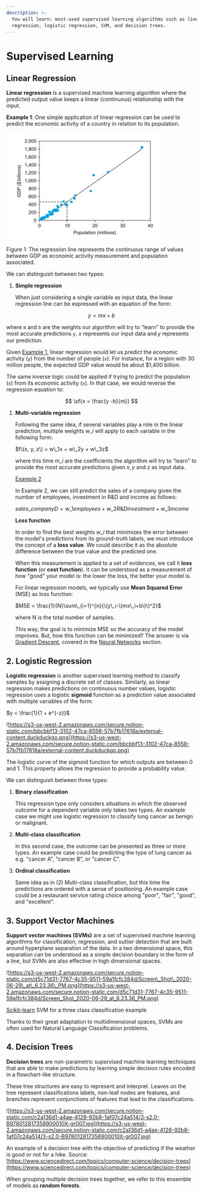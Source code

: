 ```yaml
---
description: >-
  You will learn: most-used supervised learning algorithms such as linear
  regression, logistic regression, SVM, and decision trees.
---
```


# Supervised Learning

## Linear Regression

**Linear regression** is a supervised machine learning algorithm where the predicted output value keeps a linear \(continuous\) relationship with the input.

**Example 1**: One simple application of linear regression can be used to predict the economic activity of a country in relation to its population.

![](../.gitbook/assets/screen_shot_2020-06-28_at_2.21.26_pm.png)

Figure 1: The regression line represents the continuous range of values between GDP as economic activity measurement and population associated.

We can distinguish between two types:

1. **Simple regression**

   When just considering a single variable as input data, the linear regression line can be expressed with an equation of the form:

$$
y = mx + b
$$

where `m` and `b` are the weights our algorithm will try to “learn” to provide the most accurate predictions `y`. 𝑥 represents our input data and 𝑦 represents our prediction.

Given [Example 1](https://www.notion.so/adriaromero/Supervised-Learning-00b1f403bb5b4223be3f74cf9f5c4560#3504c61ecd5f438599779f7aa0f6f875), linear regression would let us predict the economic activity \(`y`\) from the number of people \(`x`\). For instance, for a region with 30 million people, the expected GDP value would be about $1,400 billion.

The same inverse logic could be applied if trying to predict the population \(`x`\) from its economic activity \(`x`\). In that case, we would reverse the regression equation to:

$$
\sf{x = \frac{y -b}{m}}
$$

1. **Multi-variable regression**

   Following the same idea, if several variables play a role in the linear prediction, multiple weights $w\_i$ will apply to each variable in the following form:

   $f\(x, y, z\) = w\_1x + w\_2y + w\_3z$

   where this time $m\_i$ are the coefficients the algorithm will try to “learn” to provide the most accurate predictions given $x, y$ and $z$ as input data.

   [Example 2](https://www.notion.so/fbfc90c8640742d4a316a8bbffbdaf60)

   In Example 2, we can still predict the sales of a company given the number of employees, investment in R&D and income as follows:

   $sales\_{company D} = w\_1employees + w\_2R\&D investment + w\_3 income$

   **Loss function**

   In order to find the best weights $w\_i$ that minimizes the error between the model's predictions from its ground-truth labels, we must introduce the concept of a **loss value**. We could describe it as the absolute difference between the true value and the predicted one.

   When this measurement is applied to a set of evidences, we call it **loss function** \(or **cost function**\). It can be understood as a measurement of how "good" your model is: the lower the loss, the better your model is.

   For linear regression models, we typically use **Mean Squared Error** \(MSE\) as loss function:

   $MSE = \frac{1}{N}\sum\_{i=1}^{n}{\(y\_i-\(mx\_i+b\)\)^2}$

   where N is the total number of samples.

   This way, the goal is to minimize MSE so the accuracy of the model improves. But, how this function can be minimized? The answer is via [Gradient Descent](https://www.notion.so/adriaromero/Neural-Networks-0625d8d3ce3943c5bafb21c2e8a5021a#1299c0cbd0fa4e52a7631362601e7782), covered in the [Neural Networks](https://www.notion.so/Neural-Networks-0625d8d3ce3943c5bafb21c2e8a5021a) section.

## 2. Logistic Regression

**Logistic regression** is another supervised learning method to classify samples by assigning a discrete set of classes. Similarly, as linear regression makes predictions on continuous number values, logistic regression uses a logistic **sigmoid** function as a prediction value associated with multiple variables of the form:

$y = \frac{1}{1 + e^{-z}}$

![https://s3-us-west-2.amazonaws.com/secure.notion-static.com/bbcbbf13-3102-47ca-8558-57b7fb17618a/external-content.duckduckgo.png](https://s3-us-west-2.amazonaws.com/secure.notion-static.com/bbcbbf13-3102-47ca-8558-57b7fb17618a/external-content.duckduckgo.png)

The logistic curve of the sigmoid function for which outputs are between 0 and 1. This property allows the regression to provide a probability value.

We can distinguish between three types:

1. **Binary classification**

   This regression type only considers situations in which the observed outcome for a dependent variable only takes two types. An example case we might use logistic regression to classify lung cancer as benign or malignant.

2. **Multi-class classification**

   In this second case, the outcome can be presented as three or more types. An example case could be predicting the type of lung cancer as e.g. "cancer A", "cancer B", or "cancer C".

3. **Ordinal classification**

   Same idea as in \(2\) Multi-class classification, but this time the predictions are ordered with a sense of positioning. An example case could be a restaurant service rating choice among "poor", "fair", "good", and "excellent".

## 3. Support Vector Machines

**Support vector machines \(SVMs\)** are a set of supervised machine learning algorithms for classification, regression, and outlier detection that are built around hyperplane separation of the data. In a two dimensional space, this separation can be understood as a simple decision boundary in the form of a line, but SVMs are also effective in high dimensional spaces.

![https://s3-us-west-2.amazonaws.com/secure.notion-static.com/d5c71d31-7767-4c35-9511-59a1fcfc384d/Screen\_Shot\_2020-06-29\_at\_6.23.36\_PM.png](https://s3-us-west-2.amazonaws.com/secure.notion-static.com/d5c71d31-7767-4c35-9511-59a1fcfc384d/Screen_Shot_2020-06-29_at_6.23.36_PM.png)

[Scikit-learn](https://scikit-learn.org/stable/modules/svm.html) SVM for a three class classification example

Thanks to their great adaptation to multidimensional spaces, SVMs are often used for Natural Language Classification problems.

## 4. Decision Trees

**Decision trees** are non-parametric supervised machine learning techniques that are able to make predictions by learning simple decision rules encoded in a flowchart-like structure.

These tree structures are easy to represent and interpret. Leaves on the tree represent classifications labels, non-leaf nodes are features, and branches represent conjunctions of features that lead to the classifications.

![https://s3-us-west-2.amazonaws.com/secure.notion-static.com/c2a136d1-a4ae-4128-92b8-1af07c24a514/3-s2.0-B978012817358900010X-gr007.jpg](https://s3-us-west-2.amazonaws.com/secure.notion-static.com/c2a136d1-a4ae-4128-92b8-1af07c24a514/3-s2.0-B978012817358900010X-gr007.jpg)

An example of a decision tree with the objective of predicting if the weather is good or not for a hike. Source: [https://www.sciencedirect.com/topics/computer-science/decision-trees](https://www.sciencedirect.com/topics/computer-science/decision-trees)

When grouping multiple decision trees together, we refer to this ensemble of models as **random forests**.

